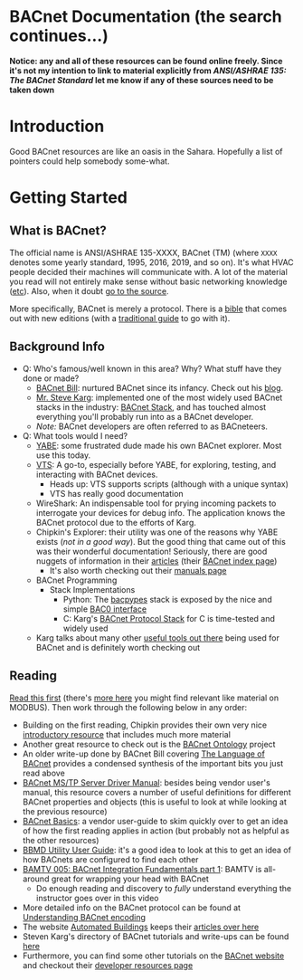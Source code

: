 # BACnet Documentation (the search continues...)

**Notice: any and all of these resources can be found online freely. Since it's not my intention to link to material explicitly from *ANSI/ASHRAE 135: The BACnet Standard* let me know if any of these sources need to be taken down**

Introduction
============

Good BACnet resources are like an oasis in the Sahara. Hopefully a list of pointers could help somebody some-what.

Getting Started
===============

What is BACnet?
---------------

The official name is ANSI/ASHRAE 135-XXXX, BACnet (TM) (where `XXXX`
denotes some yearly standard, 1995, 2016, 2019, and so on). It's what
HVAC people decided their machines will communicate with. A lot of the
material you read will not entirely make sense without basic
networking knowledge ([etc](https://support.microsoft.com/en-us/help/164015/understanding-tcp-ip-addressing-and-subnetting-basics)). Also, when it doubt [go to the
source](https://blog.codinghorror.com/learn-to-read-the-source-luke/).

More specifically, BACnet is merely a protocol. There is a
[bible](https://www.techstreet.com/standards/ashrae-135-1-2019?product_id=2082781)
that comes out with new editions (with a [traditional
guide](http://www.momentumpress.net/books/bacnet-global-standard-building-automation-and-control-networks)
to go with it).

Background Info
---------------

* Q: Who's famous/well known in this area? Why? What stuff have they done or made?
	- [BACnet Bill](http://www.bacnet.org/DL-Docs/Swan-in-Memoriam.html): nurtured BACnet since its infancy. Check out his [blog](https://bacnetbill.blogspot.com/). 
	- [Mr. Steve Karg](https://steve.kargs.net/bacnet-consulting/): implemented one of the most widely used BACnet stacks in the industry: [BACnet Stack](http://bacnet.sourceforge.net/), and has touched almost everything you'll probably run into as a BACnet developer.
	- *Note:* BACnet developers are often referred to as BACneteers.
* Q: What tools would I need?
	- [YABE](https://sourceforge.net/projects/yetanotherbacnetexplorer/): some frustrated dude made his own BACnet explorer. Most use this today.
	- [VTS](http://vts.sourceforge.net/): A go-to, especially before YABE, for exploring, testing, and interacting with BACnet devices.
		+ Heads up: VTS supports scripts (although with a unique syntax)
		+ VTS has really good documentation
	- WireShark: An indispensable tool for prying incoming packets to interrogate your devices for debug info. The application knows the BACnet protocol due to the efforts of Karg.
	- Chipkin's Explorer: their utility was one of the reasons why YABE exists (*not in a good way*). But the good thing that came out of this was their wonderful documentation! Seriously, there are good nuggets of information in their [articles](https://store.chipkin.com/articles/) (their [BACnet index page](https://store.chipkin.com/articles/bacnet-index-page))
		+ It's also worth checking out their [manuals page](https://store.chipkin.com/articles/manuals-index-page)
	- BACnet Programming
		+ Stack Implementations
			* Python: The [bacpypes](https://github.com/JoelBender/bacpypes) stack is exposed by the nice and simple [BAC0 interface](https://github.com/ChristianTremblay/BAC0)
			* C: Karg's [BACnet Protocol Stack](https://sourceforge.net/projects/bacnet/) for C is time-tested and widely used
	- Karg talks about many other [useful tools out there](http://bacnet.sourceforge.net/) being used for BACnet and is definitely worth checking out  

Reading
-------

[Read this first](https://www.ccontrols.com/pdf/BACnetIntroduction.pdf) (there's [more here](https://www.ccontrols.com/lc/index.htm) you might find relevant like material on MODBUS). Then work through the following below in any order:

- Building on the first reading, Chipkin provides their own very nice [introductory resource](https://c3.chipkin.com/assets/uploads/2018/mar/15-19-09-42_Bacnet_For_Beginners2.pdf) that includes much more material
- Another great resource to check out is the [BACnet Ontology](http://bacowl.sourceforge.net/index.html) project
- An older write-up done by BACnet Bill covering [The Language of BACnet](http://www.bacnet.org/Bibliography/ES-7-96/ES-7-96.htm) provides a condensed synthesis of the important bits you just read above
- [BACnet MS/TP Server Driver Manual](http://www.iccdesigns.com/products/millennium/documents/BACnet%20MS%20TP%20Server.pdf): besides being vendor user's manual, this resource covers a number of useful definitions for different BACnet properties and objects (this is useful to look at while looking at the previous resource)
- [BACnet Basics](https://dms.hvacpartners.com/docs/1000/Public/04/11-808-417-01.pdf): a vendor user-guide to skim quickly over to get an idea of how the first reading applies in action (but probably not as helpful as the other resources)
- [BBMD Utility User Guide](https://dms.hvacpartners.com/docs/1000/public/05/11-808-511-01.pdf): it's a good idea to look at this to get an idea of how BACnets are configured to find each other
- [BAMTV 005: BACnet Integration Fundamentals part 1](https://www.youtube.com/watch?v=uhjbEoktMAk&feature=youtu.be): BAMTV is all-around great for wrapping your head with BACnet
    - Do enough reading and discovery to *fully* understand everything the instructor goes over in this video
- More detailed info on the BACnet protocol can be found at [Understanding BACnet encoding](http://www.bacnet.org/Tutorial/Encoding.doc)
- The website [Automated Buildings](http://www.automatedbuildings.com) keeps their [articles over here](http://www.automatedbuildings.com/news/aug08/articles/)
- Steven Karg's directory of BACnet tutorials and write-ups can be found [here](http://kargs.net/BACnet/)
- Furthermore, you can find some other tutorials on the [BACnet website](http://www.bacnet.org/Tutorial/index.html) and checkout their [developer resources page](http://www.bacnet.org/Developer/index.html)

